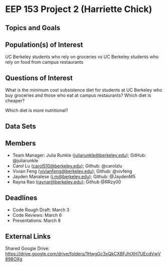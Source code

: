 # EEP 153 Project 2 (Harriette Chick)

## Topics and Goals


## Population(s) of Interest
UC Berkeley students who rely on groceries vs UC Berkeley students who rely on food from campus restaurants

## Questions of Interest
What is the minimum cost subsistence diet for students at UC Berkeley who buy groceries and those who eat at campus restaurants? 
Which diet is cheaper? 

Which diet is more nutritional?

## Data Sets


## Members
- Team Manager: Julia Runkle (juliarunkle@berkeley.edu); GitHub: @juliarunkle
- Carol Lu (carol510@berkeley.edu); Github: @carolzlu
- Vivian Feng (vivianfeng@berkeley.edu); Github: @vivfeng
- Jayden Manalese (j.m@berkeley.edu); Github: @JaydenM5
- Rayna Rao (raynar@berkeley.edu); Github @RRzy00

## Deadlines
- Code Rough Draft: March 3
- Code Reviews: March 6
- Presentations: March 8

## External Links
Shared Google Drive: https://drive.google.com/drive/folders/1HwgGc3xQkCXBFJhlXH7UEcdVwV898OXg
